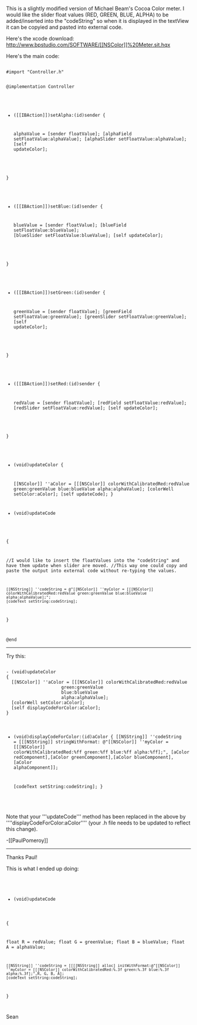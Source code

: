 This is a slightly modified version of Michael Beam's Cocoa Color meter.  I would like the slider float values (RED, GREEN, BLUE, ALPHA) to be added/inserted into the "codeString" so when it is displayed in the textView it can be copyied and pasted into external code.

Here's the xcode download: http://www.bpstudio.com/SOFTWARE/[[NSColor]]%20Meter.sit.hqx

Here's the main code:

<code>
#import "Controller.h"

@implementation Controller

- ([[IBAction]])setAlpha:(id)sender
{

    alphaValue = [sender floatValue];
   [alphaField setFloatValue:alphaValue];
   [alphaSlider setFloatValue:alphaValue];
   [self updateColor];
	
	
}

- ([[IBAction]])setBlue:(id)sender
{

    blueValue = [sender floatValue];
   [blueField setFloatValue:blueValue];
   [blueSlider setFloatValue:blueValue];
   [self updateColor];
	
	
}

- ([[IBAction]])setGreen:(id)sender
{

	greenValue = [sender floatValue];
	[greenField setFloatValue:greenValue];
        [greenSlider setFloatValue:greenValue];
	[self updateColor];
	
}

- ([[IBAction]])setRed:(id)sender
{

	redValue = [sender floatValue];
	[redField setFloatValue:redValue];
        [redSlider setFloatValue:redValue];
	[self updateColor];

}

- (void)updateColor
{

    [[NSColor]] ''aColor = [[[NSColor]] colorWithCalibratedRed:redValue green:greenValue blue:blueValue alpha:alphaValue];
	[colorWell setColor:aColor];
    [self updateCode];
}

- (void)updateCode

{

//I would like to insert the floatValues into the "codeString" and have them update when slider are moved.
//This way one could copy and paste the output into external code without re-typing the values.

    [[NSString]] ''codeString = @"[[NSColor]] ''myColor = [[[NSColor]] colorWithCalibratedRed:redValue green:greenValue blue:blueValue alpha:alphaValue];";
    [codeText setString:codeString];
	
}

@end
</code>

----

Try this:

<code>
- (void)updateColor
{
  [[NSColor]] ''aColor = [[[NSColor]] colorWithCalibratedRed:redValue 
                     green:greenValue 
                     blue:blueValue 
                     alpha:alphaValue];
  [colorWell setColor:aColor];
  [self displayCodeForColor:aColor];
}

- (void)displayCodeForColor:(id)aColor 
{
  [[NSString]] ''codeString = [[[NSString]] stringWithFormat:
    @"[[NSColor]] ''myColor = [[[NSColor]] colorWithCalibratedRed:%ff green:%ff blue:%ff alpha:%ff];",
    [aColor redComponent],[aColor greenComponent],[aColor blueComponent],[aColor alphaComponent]];

  [codeText setString:codeString];
}
</code>

Note that your '''updateCode''' method has been replaced in the above by ''''displayCodeForColor:aColor'''' (your .h file needs to be updated to reflect this change). 

-[[PaulPomeroy]]

----

Thanks Paul!

This is what I ended up doing:

<code>

- (void)updateCode

{

float R = redValue;
float G = greenValue;
float B = blueValue;
float A = alphaValue;


    [[NSString]] ''codeString = [[[[NSString]] alloc] initWithFormat:@"[[NSColor]] ''myColor = [[[NSColor]] colorWithCalibratedRed:%.3f green:%.3f blue:%.3f alpha:%.3f];",R, G, B, A];
    [codeText setString:codeString];

}

</code>

Sean